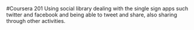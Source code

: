 #Coursera 201
Using social library dealing with the single sign apps such twitter and facebook and being able to tweet and share,
also sharing through other activities.
